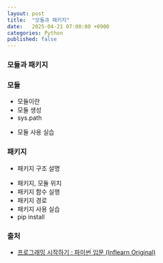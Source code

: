 ```yaml
---
layout: post
title:  "모듈과 패키지"
date:   2025-04-21 07:00:00 +0900
categories: Python
published: false
---
```


### 모듈과 패키지

### 모듈

- 모듈이란
- 모듈 생성
- sys.path
<!-- - __name__ -->
- 모듈 사용 실습

### 패키지
- 패키지 구조 설명
<!-- - __init__.py -->
<!-- - __all__ -->
- 패키지, 모듈 위치
- 패키지 함수 실행
- 패키지 경로
- 패키지 사용 실습
- pip install

### 출처

- [프로그래밍 시작하기 : 파이썬 입문 (Inflearn Original)](https://www.inflearn.com/course/%ED%94%84%EB%A1%9C%EA%B7%B8%EB%9E%98%EB%B0%8D-%ED%8C%8C%EC%9D%B4%EC%8D%AC-%EC%9E%85%EB%AC%B8-%EC%9D%B8%ED%94%84%EB%9F%B0-%EC%98%A4%EB%A6%AC%EC%A7%80%EB%84%90)